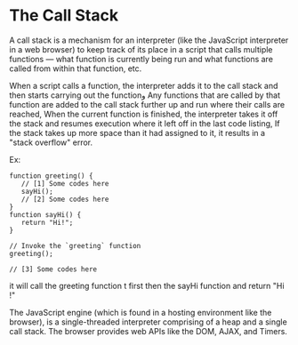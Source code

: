 # The Call Stack

A call stack is a mechanism for an interpreter (like the JavaScript interpreter in a web browser) to keep track of its place in a script that calls multiple functions — what function is currently being run and what functions are called from within that function, etc.

When a script calls a function, the interpreter adds it to the call stack and then starts carrying out the functionو Any functions that are called by that function are added to the call stack further up and run where their calls are reached, When the current function is finished, the interpreter takes it off the stack and resumes execution where it left off in the last code listing, If the stack takes up more space than it had assigned to it, it results in a "stack overflow" error.

Ex:
```
function greeting() {
   // [1] Some codes here
   sayHi();
   // [2] Some codes here
}
function sayHi() {
   return "Hi!";
}

// Invoke the `greeting` function
greeting();

// [3] Some codes here
```

it will call the greeting function t first then the sayHi function and return "Hi !"


The JavaScript engine (which is found in a hosting environment like the browser), is a single-threaded interpreter comprising of a heap and a single call stack. The browser provides web APIs like the DOM, AJAX, and Timers.



